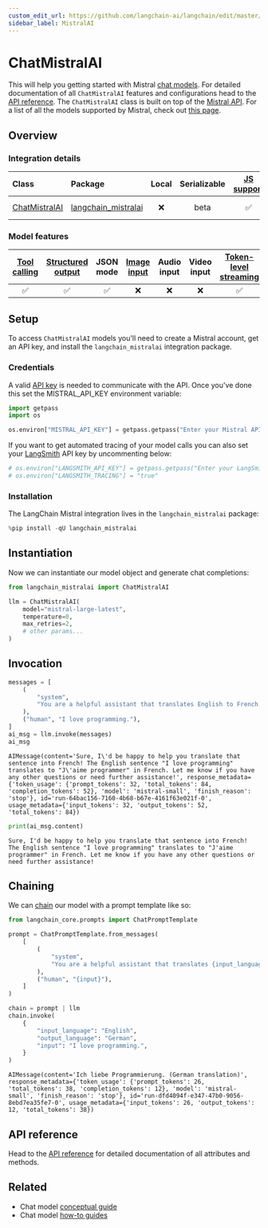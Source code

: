 ```yaml
---
custom_edit_url: https://github.com/langchain-ai/langchain/edit/master/docs/docs/integrations/chat/mistralai.ipynb
sidebar_label: MistralAI
---
```

# ChatMistralAI

This will help you getting started with Mistral [chat models](/docs/concepts/#chat-models). For detailed documentation of all `ChatMistralAI` features and configurations head to the [API reference](https://api.python.langchain.com/en/latest/chat_models/langchain_mistralai.chat_models.ChatMistralAI.html). The `ChatMistralAI` class is built on top of the [Mistral API](https://docs.mistral.ai/api/). For a list of all the models supported by Mistral, check out [this page](https://docs.mistral.ai/getting-started/models/).

## Overview
### Integration details

| Class | Package | Local | Serializable | [JS support](https://js.langchain.com/v0.2/docs/integrations/chat/mistral) | Package downloads | Package latest |
| :--- | :--- | :---: | :---: |  :---: | :---: | :---: |
| [ChatMistralAI](https://api.python.langchain.com/en/latest/chat_models/langchain_mistralai.chat_models.ChatMistralAI.html) | [langchain_mistralai](https://api.python.langchain.com/en/latest/mistralai_api_reference.html) | ❌ | beta | ✅ | ![PyPI - Downloads](https://img.shields.io/pypi/dm/langchain_mistralai?style=flat-square&label=%20) | ![PyPI - Version](https://img.shields.io/pypi/v/langchain_mistralai?style=flat-square&label=%20) |

### Model features
| [Tool calling](/docs/how_to/tool_calling) | [Structured output](/docs/how_to/structured_output/) | JSON mode | [Image input](/docs/how_to/multimodal_inputs/) | Audio input | Video input | [Token-level streaming](/docs/how_to/chat_streaming/) | Native async | [Token usage](/docs/how_to/chat_token_usage_tracking/) | [Logprobs](/docs/how_to/logprobs/) |
| :---: | :---: | :---: | :---: |  :---: | :---: | :---: | :---: | :---: | :---: |
| ✅ | ✅ | ✅ | ❌ | ❌ | ❌ | ✅ | ✅ | ✅ | ❌ | 

## Setup


To access `ChatMistralAI` models you'll need to create a Mistral account, get an API key, and install the `langchain_mistralai` integration package.

### Credentials


A valid [API key](https://console.mistral.ai/users/api-keys/) is needed to communicate with the API. Once you've done this set the MISTRAL_API_KEY environment variable:


```python
import getpass
import os

os.environ["MISTRAL_API_KEY"] = getpass.getpass("Enter your Mistral API key: ")
```

If you want to get automated tracing of your model calls you can also set your [LangSmith](https://docs.smith.langchain.com/) API key by uncommenting below:


```python
# os.environ["LANGSMITH_API_KEY"] = getpass.getpass("Enter your LangSmith API key: ")
# os.environ["LANGSMITH_TRACING"] = "true"
```

### Installation

The LangChain Mistral integration lives in the `langchain_mistralai` package:


```python
%pip install -qU langchain_mistralai
```

## Instantiation

Now we can instantiate our model object and generate chat completions:


```python
from langchain_mistralai import ChatMistralAI

llm = ChatMistralAI(
    model="mistral-large-latest",
    temperature=0,
    max_retries=2,
    # other params...
)
```

## Invocation


```python
messages = [
    (
        "system",
        "You are a helpful assistant that translates English to French. Translate the user sentence.",
    ),
    ("human", "I love programming."),
]
ai_msg = llm.invoke(messages)
ai_msg
```



```output
AIMessage(content='Sure, I\'d be happy to help you translate that sentence into French! The English sentence "I love programming" translates to "J\'aime programmer" in French. Let me know if you have any other questions or need further assistance!', response_metadata={'token_usage': {'prompt_tokens': 32, 'total_tokens': 84, 'completion_tokens': 52}, 'model': 'mistral-small', 'finish_reason': 'stop'}, id='run-64bac156-7160-4b68-b67e-4161f63e021f-0', usage_metadata={'input_tokens': 32, 'output_tokens': 52, 'total_tokens': 84})
```



```python
print(ai_msg.content)
```
```output
Sure, I'd be happy to help you translate that sentence into French! The English sentence "I love programming" translates to "J'aime programmer" in French. Let me know if you have any other questions or need further assistance!
```
## Chaining

We can [chain](/docs/how_to/sequence/) our model with a prompt template like so:


```python
from langchain_core.prompts import ChatPromptTemplate

prompt = ChatPromptTemplate.from_messages(
    [
        (
            "system",
            "You are a helpful assistant that translates {input_language} to {output_language}.",
        ),
        ("human", "{input}"),
    ]
)

chain = prompt | llm
chain.invoke(
    {
        "input_language": "English",
        "output_language": "German",
        "input": "I love programming.",
    }
)
```



```output
AIMessage(content='Ich liebe Programmierung. (German translation)', response_metadata={'token_usage': {'prompt_tokens': 26, 'total_tokens': 38, 'completion_tokens': 12}, 'model': 'mistral-small', 'finish_reason': 'stop'}, id='run-dfd4094f-e347-47b0-9056-8ebd7ea35fe7-0', usage_metadata={'input_tokens': 26, 'output_tokens': 12, 'total_tokens': 38})
```


## API reference

Head to the [API reference](https://api.python.langchain.com/en/latest/chat_models/langchain_mistralai.chat_models.ChatMistralAI.html) for detailed documentation of all attributes and methods.


## Related

- Chat model [conceptual guide](/docs/concepts/#chat-models)
- Chat model [how-to guides](/docs/how_to/#chat-models)
